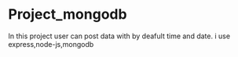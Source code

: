 # Project_mongodb
In this project user can post data with by deafult time and date. i use express,node-js,mongodb 

